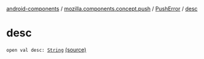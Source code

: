 [android-components](../../index.md) / [mozilla.components.concept.push](../index.md) / [PushError](index.md) / [desc](./desc.md)

# desc

`open val desc: `[`String`](https://kotlinlang.org/api/latest/jvm/stdlib/kotlin/-string/index.html) [(source)](https://github.com/mozilla-mobile/android-components/blob/master/components/concept/push/src/main/java/mozilla/components/concept/push/PushProcessor.kt#L98)